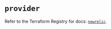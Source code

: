 # `provider`

Refer to the Terraform Registry for docs: [`newrelic`](https://registry.terraform.io/providers/newrelic/newrelic/3.33.0/docs).
